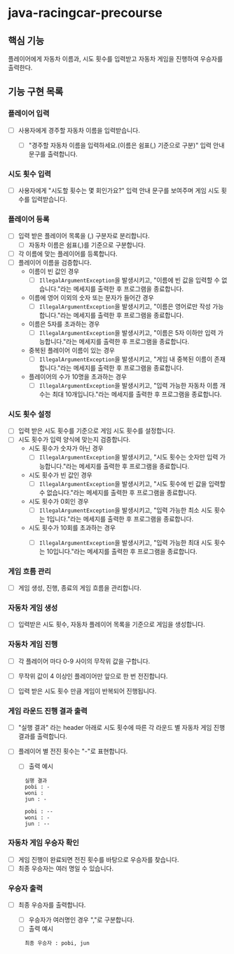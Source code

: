# java-racingcar-precourse


## 핵심 기능
플레이어에게 자동차 이름과, 시도 횟수를 입력받고 자동차 게임을 진행하여 우승자를 출력한다.


## 기능 구현 목록


### 플레이어 입력
- [ ] 사용자에게 경주할 자동차 이름을 입력받습니다.
    - [ ] "경주할 자동차 이름을 입력하세요.(이름은 쉼표(,) 기준으로 구분)" 입력 안내 문구를 출력합니다. 


### 시도 횟수 입력
  - [ ] 사용자에게 "시도할 횟수는 몇 회인가요?" 입력 안내 문구를 보여주며 게임 시도 횟수를 입력받습니다.


### 플레이어 등록
- [ ] 입력 받은 플레이어 목록을 (,) 구분자로 분리합니다.
  - [ ] 자동차 이름은 쉼표(,)를 기준으로 구분합니다.
- [ ] 각 이름에 맞는 플레이어를 등록합니다.
- [ ] 플레이어 이름을 검증합니다.
  - 이름이 빈 값인 경우
    - [ ] ```IllegalArgumentException```을 발생시키고, "이름에 빈 값을 입력할 수 없습니다."라는 메세지를 출력한 후 프로그램을 종료합니다.
  - 이름에 영어 이외의 숫자 또는 문자가 들어간 경우
    - [ ] ```IllegalArgumentException```을 발생시키고, "이름은 영어로만 작성 가능합니다."라는 메세지를 출력한 후 프로그램을 종료합니다. 
  - 이름은 5자를 초과하는 경우
    - [ ] ```IllegalArgumentException```을 발생시키고, "이름은 5자 이하만 입력 가능합니다."라는 메세지를 출력한 후 프로그램을 종료합니다. 
  - 중복된 플레이어 이름이 있는 경우
    - [ ] ```IllegalArgumentException```을 발생시키고, "게임 내 중복된 이름이 존재합니다."라는 메세지를 출력한 후 프로그램을 종료합니다.
  - 플레이어의 수가 10명을 초과하는 경우
    - [ ] ```IllegalArgumentException```을 발생시키고, "입력 가능한 자동차 이름 개수는 최대 10개입니다."라는 메세지를 출력한 후 프로그램을 종료합니다.

### 시도 횟수 설정
- [ ] 입력 받은 시도 횟수를 기준으로 게임 시도 횟수를 설정합니다.
- [ ] 시도 횟수가 입력 양식에 맞는지 검증합니다.
  - 시도 횟수가 숫자가 아닌 경우
    - [ ] ```IllegalArgumentException```을 발생시키고, "시도 횟수는 숫자만 입력 가능합니다."라는 메세지를 출력한 후 프로그램을 종료합니다.
  - 시도 횟수가 빈 값인 경우
    - [ ] ```IllegalArgumentException```을 발생시키고, "시도 횟수에 빈 값을 입력할 수 없습니다."라는 메세지를 출력한 후 프로그램을 종료합니다.
  - 시도 횟수가 0회인 경우
    - [ ] ```IllegalArgumentException```을 발생시키고, "입력 가능한 최소 시도 횟수는 1입니다."라는 메세지를 출력한 후 프로그램을 종료합니다.
  - 시도 횟수가 10회를 초과하는 경우
    - [ ] ```IllegalArgumentException```을 발생시키고, "입력 가능한 최대 시도 횟수는 10입니다."라는 메세지를 출력한 후 프로그램을 종료합니다.


### 게임 흐름 관리
- [ ] 게임 생성, 진행, 종료의 게임 흐름을 관리합니다.


### 자동차 게임 생성
- [ ] 입력받은 시도 횟수, 자동차 플레이어 목록을 기준으로 게임을 생성합니다.


### 자동차 게임 진행
- [ ] 각 플레이어 마다 0-9 사이의 무작위 값을 구합니다. 
- [ ] 무작위 값이 4 이상인 플레이어만 앞으로 한 번 전진합니다.
- [ ] 입력 받은 시도 횟수 만큼 게임이 반복되어 진행됩니다.


### 게임 라운드 진행 결과 출력
- [ ] "실행 결과" 라는 header 아래로 시도 횟수에 따른 각 라운드 별 자동차 게임 진행 결과를 출력합니다.
- [ ] 플레이어 별 전진 횟수는 "-"로 표현합니다.
  - [ ] 출력 예시
  ```
    실행 결과
    pobi : -
    woni :
    jun : -

    pobi : --
    woni : -
    jun : --
  ```


### 자동차 게임 우승자 확인
- [ ] 게임 진행이 완료되면 전진 횟수를 바탕으로 우승자를 찾습니다.
- [ ] 최종 우승자는 여러 명일 수 있습니다.

### 우승자 출력
- [ ] 최종 우승자를 출력합니다.
  - [ ] 우승자가 여러명인 경우 ","로 구분합니다.
  - [ ] 출력 예시
  ```
    최종 우승자 : pobi, jun
  ```



